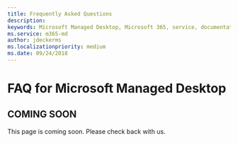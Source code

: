 ```yaml
---
title: Frequently Asked Questions  
description:  
keywords: Microsoft Managed Desktop, Microsoft 365, service, documentation
ms.service: m365-md
author: jdeckerms
ms.localizationpriority: medium
ms.date: 09/24/2018
---
```


# FAQ for Microsoft Managed Desktop

## COMING SOON

This page is coming soon. Please check back with us.